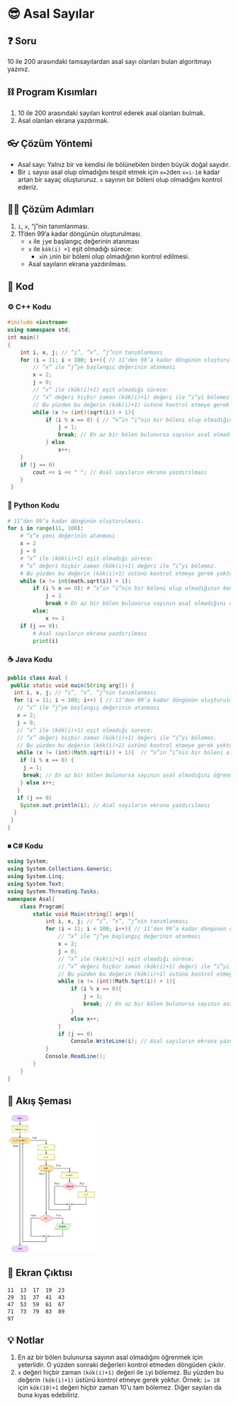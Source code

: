 # 😎 Asal Sayılar

<!-- ----------------------------- Soru ----------------------------------- -->

## ❓ Soru
10 ile 200 arasındaki tamsayılardan asal sayı olanları bulan algoritmayı yazınız.

<!-- ----------------------------- Program Kısımları ----------------------------------- -->

## ⛓ Program Kısımları
1. 10 ile 200 arasındaki sayıları kontrol ederek asal olanları bulmak.
2. Asal olanları ekrana yazdırmak.

<!-- ----------------------------- Çözüm Yöntemi ----------------------------------- -->
   
## 👓 Çözüm Yöntemi 
- Asal sayı: Yalnız bir ve kendisi ile bölünebilen birden büyük doğal sayıdır.
- Bir `i` sayısı asal olup olmadığını tespit etmek için `x=2`den `x=i-1`e kadar artan bir sayaç oluştururuz. `x` sayının bir böleni olup olmadığını kontrol ederiz.

<!-- ----------------------------- Çözüm Adımları ----------------------------------- -->

## 👩‍🔧 Çözüm Adımları
1. `i`, `x`, “j”nin tanımlanması.
2. 11’den 99’a kadar döngünün oluşturulması.
   - `x` ile `j`ye başlangıç değerinin atanması
   - `x` ile `kök(i) +1` eşit olmadığı sürece:
     - `x`in `i`nin bir böleni olup olmadığının kontrol edilmesi.
   - Asal sayıların ekrana yazdırılması.

<!-- ----------------------------- Kodlar ----------------------------------- -->

## 🤖 Kod

[//]: ------------------------------------------------------------------------------
<!-- ----------------------------- C++ Kodu ----------------------------------- -->
[//]: ------------------------------------------------------------------------------

### ⚙ C++ Kodu

```cpp
#include <iostream>
using namespace std;
int main()
{
    int i, x, j; // “i”, “x”, “j”nin tanımlanması
    for (i = 11; i < 100; i++){ // 11’den 99’a kadar döngünün oluşturulması
        // “x” ile “j”ye başlangıç değerinin atanması   
        x = 2;
        j = 0; 
        // “x” ile (kök(i)+1) eşit olmadığı sürece:
        // “x” değeri hiçbir zaman (kök(i)+1) değeri ile “i”yi bölemez.
        // Bu yüzden bu değerin (kök(i)+1) üstünü kontrol etmeye gerek yoktur
        while (x != (int)(sqrt(i)) + 1){
            if (i % x == 0) { // “x”in “i”nin bir böleni olup olmadığının kontrol edilmesi   
                j = 1;
                break; // En az bir bölen bulunursa sayının asal olmadığını öğrenmek için yeterlidir 
            } else 
                x++;
    }
    if (j == 0)
        cout << i << " "; // Asal sayıların ekrana yazdırılması 
    }
 }
```

[//]: ------------------------------------------------------------------------------
<!-- ----------------------------- Python Kodu ----------------------------------- -->
[//]: ------------------------------------------------------------------------------

### 🐍 Python Kodu

```py
# 11’den 99’a kadar döngünün oluşturulması.
for i in range(11, 100):
    # “x”e yeni değerinin atanması
    x = 2
    j = 0
    # “x” ile (kök(i)+1) eşit olmadığı sürece:
    # “x” değeri hiçbir zaman (kök(i)+1) değeri ile “i”yi bölemez.
    # Bu yüzden bu değerin (kök(i)+1) üstünü kontrol etmeye gerek yoktur
    while (x != int(math.sqrt(i)) + 1):
        if (i % x == 0): # “x”in “i”nin bir böleni olup olmadığının kontrol edilmesi
            j = 1
            break # En az bir bölen bulunursa sayının asal olmadığını öğrenmek için yeterlidir
        else:
            x += 1
    if (j == 0):
        # Asal sayıların ekrana yazdırılması
        print(i)
```

[//]: ------------------------------------------------------------------------------
<!-- ----------------------------- Java Kodu ----------------------------------- -->
[//]: ------------------------------------------------------------------------------

### ☕ Java Kodu

```java
public class Asal {
 public static void main(String arg[]) {
  int i, x, j; // “i”, “x”, “j”nin tanımlanması
  for (i = 11; i < 100; i++) { // 11’den 99’a kadar döngünün oluşturulması
   // “x” ile “j”ye başlangıç değerinin atanması   
   x = 2;
   j = 0; 
   // “x” ile (kök(i)+1) eşit olmadığı sürece:
   // “x” değeri hiçbir zaman (kök(i)+1) değeri ile “i”yi bölemez.
   // Bu yüzden bu değerin (kök(i)+1) üstünü kontrol etmeye gerek yoktur
   while (x != (int)(Math.sqrt(i)) + 1){  // “x”in “i”nin bir böleni olup olmadığının kontrol edilmesi
    if (i % x == 0) {
     j = 1;
     break; // En az bir bölen bulunursa sayının asal olmadığını öğrenmek için yeterlidir 
    } else x++;
   }
   if (j == 0)
    System.out.println(i); // Asal sayıların ekrana yazdırılması 
  }
 }
}
```

[//]: ------------------------------------------------------------------------------
<!-- ----------------------------- C# Kodu ----------------------------------- -->
[//]: ------------------------------------------------------------------------------

### ⏹ C# Kodu

```cs
using System;
using System.Collections.Generic;
using System.Linq;
using System.Text;
using System.Threading.Tasks;
namespace Asal{
    class Program{
        static void Main(string[] args){
            int i, x, j; // “i”, “x”, “j”nin tanımlanması
            for (i = 11; i < 100; i++){ // 11’den 99’a kadar döngünün oluşturulması
                // “x” ile “j”ye başlangıç değerinin atanması   
                x = 2; 
                j = 0;
                // “x” ile (kök(i)+1) eşit olmadığı sürece:
                // “x” değeri hiçbir zaman (kök(i)+1) değeri ile “i”yi bölemez.
                // Bu yüzden bu değerin (kök(i)+1) üstünü kontrol etmeye gerek yoktur
                while (x != (int)(Math.Sqrt(i)) + 1){
                    if (i % x == 0){
                        j = 1;
                        break; // En az bir bölen bulunursa sayının asal olmadığını öğrenmek için yeterlidir 
                    }
                    else x++; 
                }
                if (j == 0)
                    Console.WriteLine(i); // Asal sayıların ekrana yazdırılması
            }
            Console.ReadLine();
        }
    }
}

```


<!-- ----------------------------- Akış Şeması ----------------------------------- -->

## 🧩 Akış Şeması

<img src="./AsalSema.png" width="200"  />

<!-- ----------------------------- Ekran Çıktısı ----------------------------------- -->


## 🎉 Ekran Çıktısı

```
11  13  17  19  23
29  31  37  41  43
47  53  59  61  67
71  73  79  83  89
97
```

<!-- ----------------------------- Notlar ----------------------------------- -->

## 💡 Notlar 
1. En az bir bölen bulunursa sayının asal olmadığını öğrenmek için yeterlidir. O yüzden sonraki değerleri kontrol etmeden döngüden çıkılır.
2. `x` değeri hiçbir zaman `(kök(i)+1)` değeri ile `i`yi bölemez. Bu yüzden bu değerin `(kök(i)+1)` üstünü kontrol etmeye gerek yoktur. Örnek: `i= 10` için `kök(10)+1` değeri hiçbir zaman 10’u tam bölemez. Diğer sayıları da buna kıyas edebiliriz.
